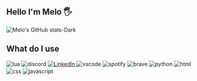 ## Hello I'm Melo 🖐️


![Melo's GitHub stats-Dark](https://github-readme-stats.vercel.app/api?username=melo-06&show_icons=true&count_private=true&theme=dark#gh-dark-mode-only)

## What do I use

<div style="display: inline_block">
  
  <img align="center" alt="lua" src="https://img.shields.io/badge/lua-%232C2D72.svg?style=for-the-badge&logo=lua&logoColor=white" />
  

  <img align="center" alt="discord" src="https://img.shields.io/badge/Discord-%235865F2.svg?style=for-the-badge&logo=discord&logoColor=white" />
  
  
  <a href="https://www.linkedin.com/in/afonso-melo-30b153201" target="_blank">
    <img align="center" alt="LinkedIn" src="https://img.shields.io/badge/linkedin-%230077B5.svg?style=for-the-badge&logo=linkedin&logoColor=white" />
  </a>
  
  
  <img align="center" alt="vscode" src="https://img.shields.io/badge/Visual%20Studio%20Code-0078d7.svg?style=for-the-badge&logo=visual-studio-code&logoColor=white" />
  
  
  <img align="center" alt="spotify" src="https://img.shields.io/badge/Spotify-1ED760?style=for-the-badge&logo=spotify&logoColor=white" />
  
 
  <img align="center" alt="brave" src="https://img.shields.io/badge/Brave-FB542B?style=for-the-badge&logo=Brave&logoColor=white" />
  
  
  <img align="center" alt="python" src="https://img.shields.io/badge/Python-3776AB?style=for-the-badge&logo=python&logoColor=white" />
  
  
  <img align="center" alt="html" src="https://img.shields.io/badge/HTML5-E34F26?style=for-the-badge&logo=html5&logoColor=white" />
  
 
  <img align="center" alt="css" src="https://img.shields.io/badge/CSS3-1572B6?style=for-the-badge&logo=css3&logoColor=white" />
  
  
  <img align="center" alt="javascript" src="https://img.shields.io/badge/JavaScript-F7DF1E?style=for-the-badge&logo=javascript&logoColor=black" />
</div>

